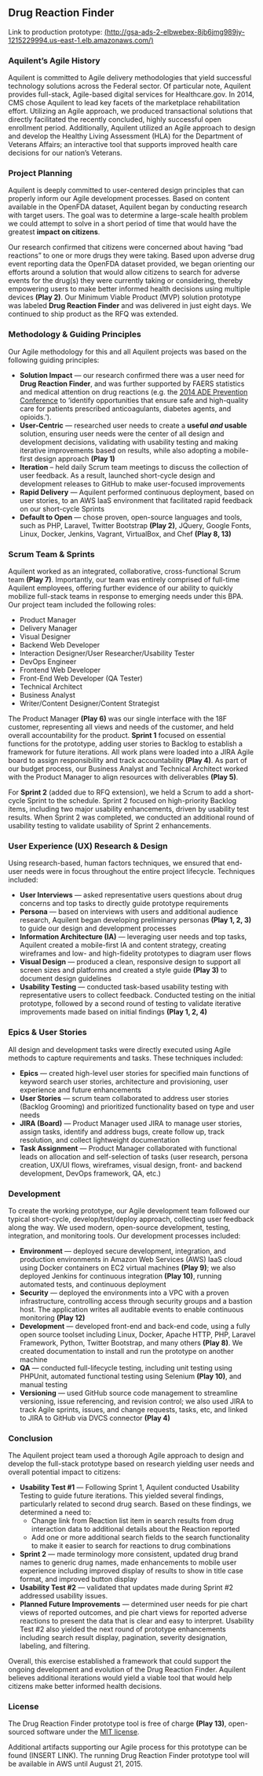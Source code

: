 ## Drug Reaction Finder
Link to production prototype: [(http://gsa-ads-2-elbwebex-8jb6jmg989jy-1215229994.us-east-1.elb.amazonaws.com/)](http://gsa-ads-2-elbwebex-8jb6jmg989jy-1215229994.us-east-1.elb.amazonaws.com/)
### Aquilent’s Agile History
Aquilent is committed to Agile delivery methodologies that yield successful technology solutions across the Federal sector. Of particular note, Aquilent provides full-stack, Agile-based digital services for Healthcare.gov. In 2014, CMS chose Aquilent to lead key facets of the marketplace rehabilitation effort. Utilizing an Agile approach, we produced transactional solutions that directly facilitated the recently concluded, highly successful open enrollment period. Additionally, Aquilent utilized an Agile approach to design and develop the Healthy Living Assessment (HLA) for the Department of Veterans Affairs; an interactive tool that supports improved health care decisions for our nation’s Veterans.
### Project Planning
Aquilent is deeply committed to user-centered design principles that can properly inform our Agile development processes. Based on content available in the OpenFDA dataset, Aquilent began by conducting research with target users. The goal was to determine a large-scale health problem we could attempt to solve in a short period of time that would have the greatest **impact on citizens**.

Our research confirmed that citizens were concerned about having “bad reactions” to one or more drugs they were taking. Based upon adverse drug event reporting data the OpenFDA dataset provided, we began orienting our efforts around a solution that would allow citizens to search for adverse events for the drug(s) they were currently taking or considering, thereby empowering users to make better informed health decisions using multiple devices **(Play 2)**. Our Minimum Viable Product (MVP) solution prototype was labeled **Drug Reaction Finder** and was delivered in just eight days. We continued to ship product as the RFQ was extended.
### Methodology & Guiding Principles
Our Agile methodology for this and all Aquilent projects was based on the following guiding principles: 
*	**Solution Impact** — our research confirmed there was a user need for **Drug Reaction Finder**, and was further supported by FAERS statistics and medical attention on drug reactions (e.g. the [2014 ADE Prevention Conference](http://www.health.gov/hcq/ade.asp) to ‘identify opportunities that ensure safe and high-quality care for patients prescribed anticoagulants, diabetes agents, and opioids.’).
* **User-Centric** — researched user needs to create a **useful _and_ usable** solution, ensuring user needs were the center of all design and development decisions, validating with usability testing and making iterative improvements based on results, while also adopting a mobile-first design approach **(Play 1)**
* **Iteration** – held daily Scrum team meetings to discuss the collection of user feedback.  As a result, launched short-cycle design and development releases to GitHub to make user-focused improvements
* **Rapid Delivery** — Aquilent performed continuous deployment, based on user stories, to an AWS IaaS environment that facilitated rapid feedback on our short-cycle Sprints
* **Default to Open** — chose proven, open-source languages and tools, such as PHP, Laravel, Twitter Bootstrap **(Play 2)**, JQuery, Google Fonts, Linux, Docker, Jenkins, Vagrant, VirtualBox, and Chef **(Play 8, 13)**

### Scrum Team & Sprints
Aquilent worked as an integrated, collaborative, cross-functional Scrum team **(Play 7)**. Importantly, our team was entirely comprised of full-time Aquilent employees, offering further evidence of our ability to quickly mobilize full-stack teams in response to emerging needs under this BPA. Our project team included the following roles:
* Product Manager
* Delivery Manager
* Visual Designer
* Backend Web Developer
* Interaction Designer/User Researcher/Usability Tester
* DevOps Engineer
* Frontend Web Developer
* Front-End Web Developer (QA Tester)
* Technical Architect
* Business Analyst 
* Writer/Content Designer/Content Strategist

The Product Manager **(Play 6)** was our single interface with the 18F customer, representing all views and needs of the customer, and held overall accountability for the product.  **Sprint 1** focused on essential functions for the prototype, adding user stories to Backlog to establish a framework for future iterations. All work plans were loaded into a JIRA Agile board to assign responsibility and track accountability **(Play 4)**.  As part of our budget process, our Business Analyst and Technical Architect worked with the Product Manager to align resources with deliverables **(Play 5)**.

For **Sprint 2** (added due to RFQ extension), we held a Scrum to add a short-cycle Sprint to the schedule. Sprint 2 focused on high-priority Backlog items, including two major usability enhancements, driven by usability test results. When Sprint 2 was completed, we conducted an additional round of usability testing to validate usability of Sprint 2 enhancements.

### User Experience (UX) Research & Design
Using research-based, human factors techniques, we ensured that end-user needs were in focus throughout the entire project lifecycle. Techniques included:
* **User Interviews** — asked representative users questions about drug concerns and top tasks to directly guide prototype requirements
* **Persona** — based on interviews with users and additional audience research, Aquilent began developing preliminary personas **(Play 1, 2, 3)** to guide our design and development processes
* **Information Architecture (IA)** — leveraging user needs and top tasks, Aquilent created a mobile-first IA and content strategy, creating wireframes and low- and high-fidelity prototypes to diagram user flows
* **Visual Design** — produced a clean, responsive design to support all screen sizes and platforms and created a style guide **(Play 3)** to document design guidelines
* **Usability Testing** — conducted task-based usability testing with representative users to collect feedback.  Conducted testing on the initial prototype, followed by a second round of testing to validate iterative improvements made based on initial findings **(Play 1, 2, 4)**

### Epics & User Stories
All design and development tasks were directly executed using Agile methods to capture requirements and tasks.  These techniques included:
* **Epics** — created high-level user stories for specified main functions of keyword search user stories, architecture and provisioning, user experience and future enhancements 
* **User Stories** — scrum team collaborated to address user stories (Backlog Grooming) and prioritized functionality based on type and user needs
* **JIRA (Board)** — Product Manager used JIRA to manage user stories, assign tasks, identify and address bugs, create follow up, track resolution, and collect lightweight documentation
* **Task Assignment** — Product Manager collaborated with functional leads on allocation and self-selection of tasks (user research, persona creation, UX/UI flows, wireframes, visual design, front- and backend development, DevOps framework, QA, etc.)

### Development
To create the working prototype, our Agile development team followed our typical short-cycle, develop/test/deploy approach, collecting user feedback along the way.  We used modern, open-source development, testing, integration, and monitoring tools.  Our development processes included:
* **Environment** — deployed secure development, integration, and production environments in Amazon Web Services (AWS) IaaS cloud using Docker containers on EC2 virtual machines **(Play 9)**; we also deployed Jenkins for continuous integration **(Play 10)**, running automated tests, and continuous deployment
* **Security** — deployed the environments into a VPC with a proven infrastructure, controlling access through security groups and a bastion host.  The application writes all auditable events to enable continuous monitoring **(Play 12)**
* **Development** — developed front-end and back-end code, using a fully open source toolset including  Linux, Docker, Apache HTTP, PHP, Laravel Framework, Python, Twitter Bootstrap, and many others **(Play 8)**.  We created documentation to install and run the prototype on another machine
* **QA** — conducted full-lifecycle testing, including unit testing using PHPUnit, automated functional testing using Selenium **(Play 10)**, and manual testing 
* **Versioning** — used GitHub source code management to streamline versioning, issue referencing, and revision control; we also used JIRA to track Agile sprints, issues, and change requests, tasks, etc, and linked to JIRA to GitHub via DVCS connector **(Play 4)**

### Conclusion
The Aquilent project team used a thorough Agile approach to design and develop the full-stack prototype based on research yielding user needs and overall potential impact to citizens:
* **Usability Test #1** — Following Sprint 1, Aquilent conducted Usability Testing to guide future iterations.  This yielded several findings, particularly related to second drug search.  Based on these findings, we determined a need to:
  * Change link from Reaction list item in search results from drug interaction data to additional details about the Reaction reported
  * Add one or more additional search fields to the search functionality to make it easier to search for reactions to drug combinations
* **Sprint 2** — made terminology more consistent, updated drug brand names to generic drug names, made enhancements to mobile user experience including improved display of results to show in title case format, and improved button display  
* **Usability Test #2** — validated that updates made during Sprint #2 addressed usability issues.  
* **Planned Future Improvements** — determined user needs for pie chart views of reported outcomes, and pie chart views for reported adverse reactions to present the data that is clear and easy to interpret.  Usability Test #2 also yielded the next round of prototype enhancements including search result display, pagination, severity designation, labeling, and filtering.  

Overall, this exercise established a framework that could support the ongoing development and evolution of the Drug Reaction Finder.  Aquilent believes additional iterations would yield a viable tool that would help citizens make better informed health decisions.

### License
The Drug Reaction Finder prototype tool is free of charge **(Play 13)**, open-sourced software under the [MIT license](http://opensource.org/licenses/MIT).

Additional artifacts supporting our Agile process for this prototype can be found (INSERT LINK).  The running Drug Reaction Finder prototype tool will be available in AWS until August 21, 2015.

